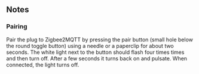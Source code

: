 <!-- Notes BEGIN -->
## Notes

### Pairing
Pair the plug to Zigbee2MQTT by pressing the pair button (small hole below the round toggle button) using a needle or a paperclip for about two seconds.
The white light next to the button should flash four times times and then turn off.
After a few seconds it turns back on and pulsate.
When connected, the light turns off.
<!-- Notes END -->